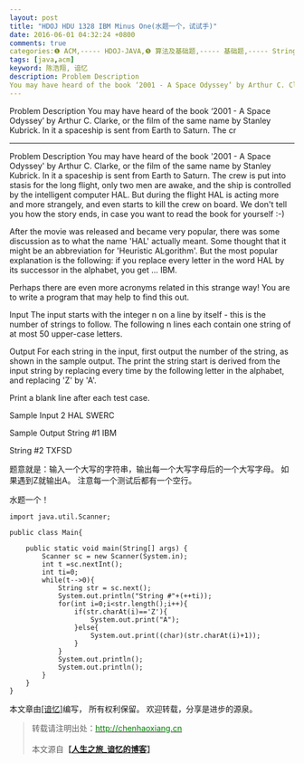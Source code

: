 ```yaml
---
layout: post
title: "HDOJ HDU 1328 IBM Minus One(水题一个，试试手)"
date: 2016-06-01 04:32:24 +0800
comments: true
categories:❶ ACM,----- HDOJ-JAVA,❺ 算法及基础题,----- 基础题,----- String
tags: [java,acm]
keyword: 陈浩翔, 谙忆
description: Problem Description 
You may have heard of the book ‘2001 - A Space Odyssey’ by Arthur C. Clarke, or the film of the same name by Stanley Kubrick. In it a spaceship is sent from Earth to Saturn. The cr 
---
```



Problem Description 
You may have heard of the book ‘2001 - A Space Odyssey’ by Arthur C. Clarke, or the film of the same name by Stanley Kubrick. In it a spaceship is sent from Earth to Saturn. The cr
<!-- more -->
----------

Problem Description
You may have heard of the book '2001 - A Space Odyssey' by Arthur C. Clarke, or the film of the same name by Stanley Kubrick. In it a spaceship is sent from Earth to Saturn. The crew is put into stasis for the long flight, only two men are awake, and the ship is controlled by the intelligent computer HAL. But during the flight HAL is acting more and more strangely, and even starts to kill the crew on board. We don't tell you how the story ends, in case you want to read the book for yourself :-)

After the movie was released and became very popular, there was some discussion as to what the name 'HAL' actually meant. Some thought that it might be an abbreviation for 'Heuristic ALgorithm'. But the most popular explanation is the following: if you replace every letter in the word HAL by its successor in the alphabet, you get ... IBM.

Perhaps there are even more acronyms related in this strange way! You are to write a program that may help to find this out.

 

Input
The input starts with the integer n on a line by itself - this is the number of strings to follow. The following n lines each contain one string of at most 50 upper-case letters.

 

Output
For each string in the input, first output the number of the string, as shown in the sample output. The print the string start is derived from the input string by replacing every time by the following letter in the alphabet, and replacing 'Z' by 'A'.

Print a blank line after each test case.

 

Sample Input
2
HAL
SWERC
 

Sample Output
String #1
IBM

String #2
TXFSD


题意就是：输入一个大写的字符串，输出每一个大写字母后的一个大写字母。
如果遇到Z就输出A。
注意每一个测试后都有一个空行。

水题一个！


```
import java.util.Scanner;

public class Main{

	public static void main(String[] args) {
		Scanner sc = new Scanner(System.in);
		int t =sc.nextInt();
		int ti=0;
		while(t-->0){
			String str = sc.next();
			System.out.println("String #"+(++ti));
			for(int i=0;i<str.length();i++){
				if(str.charAt(i)=='Z'){
					System.out.print("A");
				}else{
					System.out.print((char)(str.charAt(i)+1));
				}
			}
			System.out.println();
			System.out.println();
		}
	}
}

```



本文章由<a href="http://chenhaoxiang.cn/">[谙忆]</a>编写， 所有权利保留。 
欢迎转载，分享是进步的源泉。
<blockquote cite='陈浩翔'>
<p background-color='#D3D3D3'>转载请注明出处：<a href='http://chenhaoxiang.cn'><font color="green">http://chenhaoxiang.cn</font></a><br><br>
本文源自<strong>【<a href='http://chenhaoxiang.cn' target='_blank'>人生之旅_谙忆的博客</a>】</strong></p>
</blockquote>
